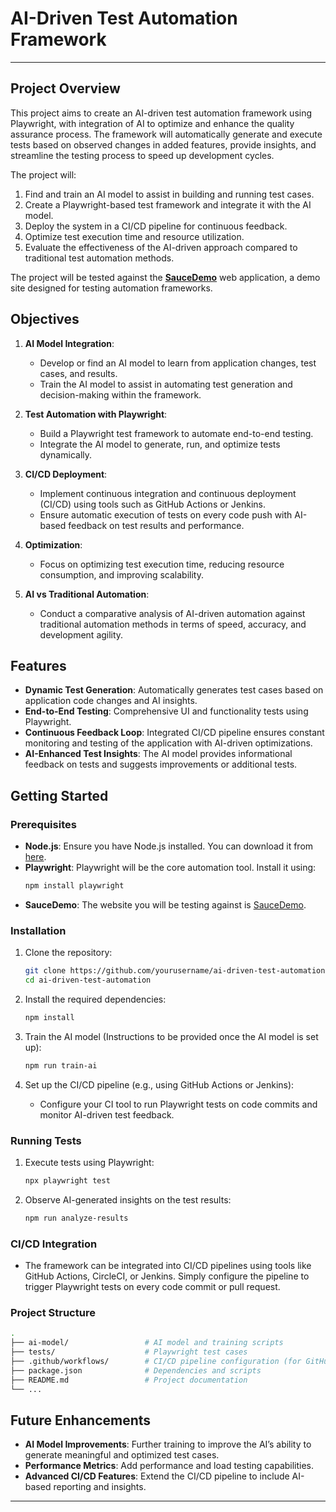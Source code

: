 # AI-Driven Test Automation Framework

---

## Project Overview

This project aims to create an AI-driven test automation framework using Playwright, with integration of AI to optimize and enhance the quality assurance process. The framework will automatically generate and execute tests based on observed changes in added features, provide insights, and streamline the testing process to speed up development cycles.

The project will:
1. Find and train an AI model to assist in building and running test cases.
2. Create a Playwright-based test framework and integrate it with the AI model.
3. Deploy the system in a CI/CD pipeline for continuous feedback.
4. Optimize test execution time and resource utilization.
5. Evaluate the effectiveness of the AI-driven approach compared to traditional test automation methods.

The project will be tested against the **[SauceDemo](https://www.saucedemo.com/)** web application, a demo site designed for testing automation frameworks.

## Objectives

1. **AI Model Integration**:
   - Develop or find an AI model to learn from application changes, test cases, and results.
   - Train the AI model to assist in automating test generation and decision-making within the framework.

2. **Test Automation with Playwright**:
   - Build a Playwright test framework to automate end-to-end testing.
   - Integrate the AI model to generate, run, and optimize tests dynamically.

3. **CI/CD Deployment**:
   - Implement continuous integration and continuous deployment (CI/CD) using tools such as GitHub Actions or Jenkins.
   - Ensure automatic execution of tests on every code push with AI-based feedback on test results and performance.

4. **Optimization**:
   - Focus on optimizing test execution time, reducing resource consumption, and improving scalability.

5. **AI vs Traditional Automation**:
   - Conduct a comparative analysis of AI-driven automation against traditional automation methods in terms of speed, accuracy, and development agility.

## Features

- **Dynamic Test Generation**: Automatically generates test cases based on application code changes and AI insights.
- **End-to-End Testing**: Comprehensive UI and functionality tests using Playwright.
- **Continuous Feedback Loop**: Integrated CI/CD pipeline ensures constant monitoring and testing of the application with AI-driven optimizations.
- **AI-Enhanced Test Insights**: The AI model provides informational feedback on tests and suggests improvements or additional tests.

## Getting Started

### Prerequisites

- **Node.js**: Ensure you have Node.js installed. You can download it from [here](https://nodejs.org/).
- **Playwright**: Playwright will be the core automation tool. Install it using:
  ```bash
  npm install playwright
  ```
- **SauceDemo**: The website you will be testing against is [SauceDemo](https://www.saucedemo.com/).

### Installation

1. Clone the repository:
   ```bash
   git clone https://github.com/yourusername/ai-driven-test-automation.git
   cd ai-driven-test-automation
   ```

2. Install the required dependencies:
   ```bash
   npm install
   ```

3. Train the AI model (Instructions to be provided once the AI model is set up):
   ```bash
   npm run train-ai
   ```

4. Set up the CI/CD pipeline (e.g., using GitHub Actions or Jenkins):
   - Configure your CI tool to run Playwright tests on code commits and monitor AI-driven test feedback.

### Running Tests

1. Execute tests using Playwright:
   ```bash
   npx playwright test
   ```

2. Observe AI-generated insights on the test results:
   ```bash
   npm run analyze-results
   ```

### CI/CD Integration

- The framework can be integrated into CI/CD pipelines using tools like GitHub Actions, CircleCI, or Jenkins. Simply configure the pipeline to trigger Playwright tests on every code commit or pull request.
  
### Project Structure

```bash
.
├── ai-model/                 # AI model and training scripts
├── tests/                    # Playwright test cases
├── .github/workflows/        # CI/CD pipeline configuration (for GitHub Actions)
├── package.json              # Dependencies and scripts
├── README.md                 # Project documentation
└── ...
```

## Future Enhancements

- **AI Model Improvements**: Further training to improve the AI’s ability to generate meaningful and optimized test cases.
- **Performance Metrics**: Add performance and load testing capabilities.
- **Advanced CI/CD Features**: Extend the CI/CD pipeline to include AI-based reporting and insights.

---
